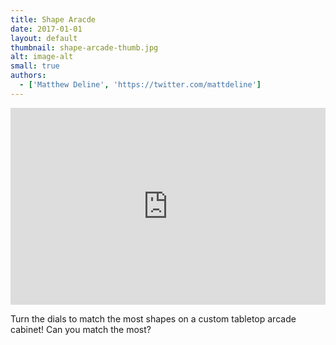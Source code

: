 ```yaml
---
title: Shape Aracde
date: 2017-01-01
layout: default
thumbnail: shape-arcade-thumb.jpg
alt: image-alt
small: true
authors:
  - ['Matthew Deline', 'https://twitter.com/mattdeline']
---
```


<iframe width="100%" height="315" src="https://www.youtube.com/embed/Ibo4c6jBTWg" frameborder="0" allow="encrypted-media" allowfullscreen></iframe>

Turn the dials to match the most shapes on a custom tabletop arcade cabinet! Can you match the most?
